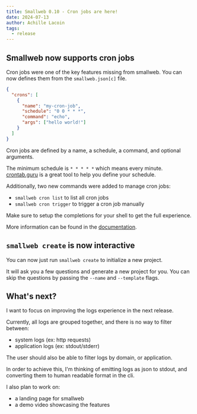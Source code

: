 ```yaml
---
title: Smallweb 0.10 - Cron jobs are here!
date: 2024-07-13
author: Achille Lacoin
tags:
  - release
---
```


## Smallweb now supports cron jobs

Cron jobs were one of the key features missing from smallweb.
You can now defines them from the `smallweb.json[c]` file.

```json
{
  "crons": [
    {
      "name": "my-cron-job",
      "schedule": "0 0 * * *",
      "command": "echo",
      "args": ["hello world!"]
    }
  ]
}
```

<!-- more -->

Cron jobs are defined by a name, a schedule, a command, and optional arguments.

The minimum schedule is `* * * * *` which means every minute. [crontab.guru](https://crontab.guru/) is a great tool to help you define your schedule.

Additionally, two new commands were added to manage cron jobs:

- `smallweb cron list` to list all cron jobs
- `smallweb cron trigger` to trigger a cron job manually

Make sure to setup the completions for your shell to get the full experience.

More information can be found in the [documentation](https://docs.smallweb.run/guides/cron.html).

## `smallweb create` is now interactive

You can now just run `smallweb create` to initialize a new project.

It will ask you a few questions and generate a new project for you.
You can skip the questions by passing the `--name` and `--template` flags.

## What's next?

I want to focus on improving the logs experience in the next release.

Currently, all logs are grouped together, and there is no way to filter between:

- system logs (ex: http requests)
- application logs (ex: stdout/stderr)

The user should also be able to filter logs by domain, or application.

In order to achieve this, I'm thinking of emitting logs as json to stdout, and converting them to human readable format in the cli.

I also plan to work on:

- a landing page for smallweb
- a demo video showcasing the features

